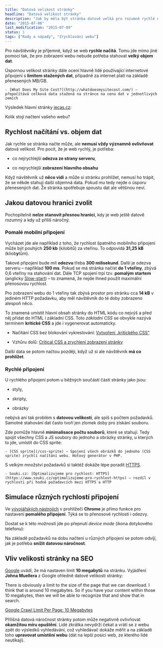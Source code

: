 ```yaml
---
title: "Datová velikost stránky"
headline: "Datová velikost stránky"
description: "Jak by měla být stránka datově velká pro rozumně rychlé načítání."
date: "2015-07-06"
last_modification: "2015-07-09"
status: 1
tags: ["Rady a nápady", "Zrychlování webu"]
---
```


Pro návštěvníky je příjemné, když se web **rychle načítá**. Tomu jde mimo jiné pomoci tak, že pro zobrazení webu nebude potřeba stahovat **velký objem dat**.

Úspornou velikost stránky dále ocení hlavně lidé používající internetové připojení s **limitem stažených dat**, případně za internet platí na základě přenesených MB/GB.

    - [What Does My Site Cost?](http://whatdoesmysitecost.com/) – přepočítává celková data stažená na stránce na cenu dat v jednotlivých zemích

Výsledek hlavní stránky [jecas.cz](http://jecas.cz):

Kolik stojí načtení vašeho webu?

## Rychlost načítání vs. objem dat

Jak rychle se stránka načte může, ale **nemusí vždy významně ovlivňovat** datová velikost. Pro pocit, že je web rychlý, je potřeba:

  - co nejrychlejší **odezva ze strany serveru**,

  - co nejrychlejší **zobrazení hlavního obsahu**

Když návštěvník už **něco vidí** a může si stránku prohlížet, nemusí ho trápit, že se někde stahují další objemná data. Pokud mu tedy nejde o úsporu přenesených dat. Že stránka spotřebuje spoustu dat ale většinou neví.

## Jakou datovou hranici zvolit

Pochopitelně **nelze stanovit přesnou hranici**, kdy je web ještě datově rozumný a kdy už příliš náročný.

### Pomalé mobilní připojení

Vycházet jde ale například z toho, že rychlost špatného mobilního připojení může být pouhých **250 kb** (kilobitů) za vteřinu. To odpovídá **31,25 kB** (kliob**y**tům).

Takové připojení bude mít **odezvu** třeba **300 milisekund**. Další je odezva serveru – například **100 ms**. Pokud se má stránka načíst **do 1 vteřiny**, zbývá 0,6 vteřiny na stahování dat. Dále TCP spojení trpí tzv. **pomalým startem** (anglicky [Slow-start](http://en.wikipedia.org/wiki/Slow-start)) – to znamená, že nejde ihned použít maximální přenosovou rychlost.

  Pro zobrazení webu do 1 vteřiny tak zbývá prostor pro stránku cca **14 kB** v jediném HTTP požadavku, aby měl návštěvník do té doby zobrazeno alespoň něco.

To znamená umístit hlavní obsah stránky do HTML kódu co nejvýš a před něj přidat do HTML i základní CSS. Toto *základní CSS* se obvykle nazývá termínem **kritické CSS** a jde i vygenerovat automaticky.

  - Načítání CSS bez blokování vykreslování: [Vytvoření „kritického CSS“](/nacitani-css#vytvoreni)

  - Vzhůru dolů: [Critical CSS a zrychlení zobrazení stránky](http://www.vzhurudolu.cz/blog/35-critical-css)

Další data se potom načtou později, když už si ale návštěvník **má co prohlížet**.

### Rychlé připojení

U rychlého připojení potom u běžných součástí částí stránky jako jsou:

  - styly,

  - skripty,

  - obrázky

nebývá ani tak problém s **datovou velikostí**, ale spíš s počtem požadavků. Samotné stahování dat často tvoří jen zlomek doby pro získání souboru.

Zde pomůže hlavně **minimalisace počtu souborů**, které se stahují. Tedy spojit všechny CSS a JS soubory do jednoho a obrázky stránky, u kterých to jde, umístit do CSS sprite:

    - [CSS sprite](/css-sprite) – Spojení všech obrázků do jednoho (CSS sprite) zrychlí načítání webu. Hotový generátor v PHP.

S velkým množství požadavků si taktéž dokáže lépe poradit [HTTPS](/https).

    - Souki.cz: [Optimalizujeme pro rychlost: HTTPS](https://www.souki.cz/optimalizujeme-pro-rychlost-https) – rozdíl v rychlosti při hodně požadavcích mezi HTTPS a HTTP

## Simulace různých rychlostí připojení

Ve [vývojářských nástrojích](/vyvojarske-nastroje) v prohlížeči **Chrome** je přímo funkce pro nastavení **pomalého připojení**. Týká se to přenosové rychlosti i odezvy.

Dostat se k této možnosti jde po přepnutí *device mode* (ikona dotykového telefonu):

Na základě požadavků na dobu načtení u různých připojení se potom odvíjí, jak je potřeba **snížit datovou náročnost**.

## Vliv velikosti stránky na SEO

[Google](/google) uvádí, že má nastaven limit **10 megabytů** na stránku. Vyjádření **Johna Muellera** z Google ohledně datové velikosti stránky:

  There is obviously a limit to the size of the page that we can download. I think that is around 10 megabytes. So if you have your content within those 10 megabytes, then we will be able to recognize that and show that in search.

  [Google Crawl Limit Per Page: 10 Megabytes](https://www.seroundtable.com/google-10-megabyte-crawl-page-20536.html)

Přílišná datová náročnost stránky potom může negativně ovlivňovat **okamžitou míru opuštění**. Lidé zkrátka nevydrží čekat a vrátí se z webu zpět do výsledků vyhledávání, což vyhledávač dokáže měřit a na základě toho **upravovat umístění webu** (dát na lepší posici web, ze kterého lidé neutíkají).